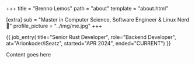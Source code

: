 +++
title = "Brenno Lemos"
path = "about"
template = "about.html"

[extra]
sub = "Master in Computer Science, Software Engineer & Linux Nerd 🐧"
profile_picture = "../img/me.jpg"
+++

{{ job_entry(
    title="Senior Rust Developer",
    role="Backend Developer",
    at="Arionkoder/iSeatz",
    started="APR 2024",
    ended="CURRENT")
}}

Content goes here